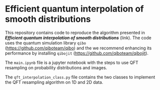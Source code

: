 # Efficient quantum interpolation of smooth distributions

This repository contains code to reproduce the algorithm presented in ***Efficient quantum interpolation of smooth distributions*** (link). The code uses the quantum simulation library `qibo` (https://github.com/qiboteam/qibo) and the we recommend enhancing its performance by installing `qibojit` (https://github.com/qiboteam/qibojit).

The `main.ipynb` file is a jupyter notebook with the steps to use QFT resampling on probability distributions and images.

The `qft_interpolation_class.py` file contains the two classes to implement the QFT resampling algorithm on 1D and 2D data.